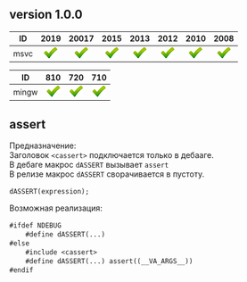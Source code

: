 ﻿
[P]: ../icons/progress.png
[V]: ../icons/success.png
[X]: ../icons/failed.png
[D]: ../icons/danger.png
[E]: ../icons/empty.png
[N]: ../icons/na.png

version 1.0.0
---

| **ID** | 2019      | 20017     | 2015      | 2013      | 2012      | 2010      | 2008      |  
|:------:|:---------:|:---------:|:---------:|:---------:|:---------:|:---------:|:---------:|  
| msvc   | [![V]][0] | [![V]][0] | [![V]][0] | [![V]][0] | [![V]][0] | [![V]][0] | [![V]][0] |  

| **ID**  | 810       | 720       | 710       |  
|:-------:|:---------:|:---------:|:---------:|  
| mingw   | [![V]][0] | [![V]][0] | [![V]][0] |  


[0]: #assert  "макрос dASSERT"  

assert
------

Предназначение:  
Заголовок `<cassert>` подключается только в дебааге.  
В дебаге макрос `dASSERT` вызывает `assert`  
В релизе макрос `dASSERT` сворачивается в пустоту.  

```
dASSERT(expression);
```

Возможная реализация:  
```
#ifdef NDEBUG
    #define dASSERT(...)
#else
    #include <cassert>
    #define dASSERT(...) assert((__VA_ARGS__))
#endif
```


